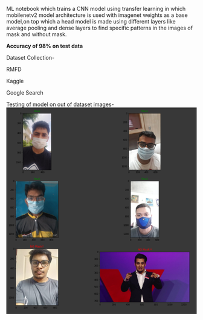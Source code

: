 ML notebook which trains a CNN model using transfer learning in which mobilenetv2 model architecture is used with imagenet weights as a base model,on top which a head model is made using different layers like average pooling and dense layers to find specific patterns in the images of mask and without mask.

<b>Accuracy of 98% on test data</b>

Dataset Collection-

RMFD

Kaggle

Google Search


Testing of model on out of dataset images-
![test](https://github.com/ajtheb/Mask-Detector/raw/master/testing%20Mask.PNG)
